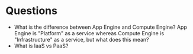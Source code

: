 # Questions

- What is the difference between App Engine and Compute Engine? 
App Engine is "Platform" as a service whereas Compute Engine is "Infrastructure" as a service, but what does this mean? 
- What is IaaS vs PaaS?
